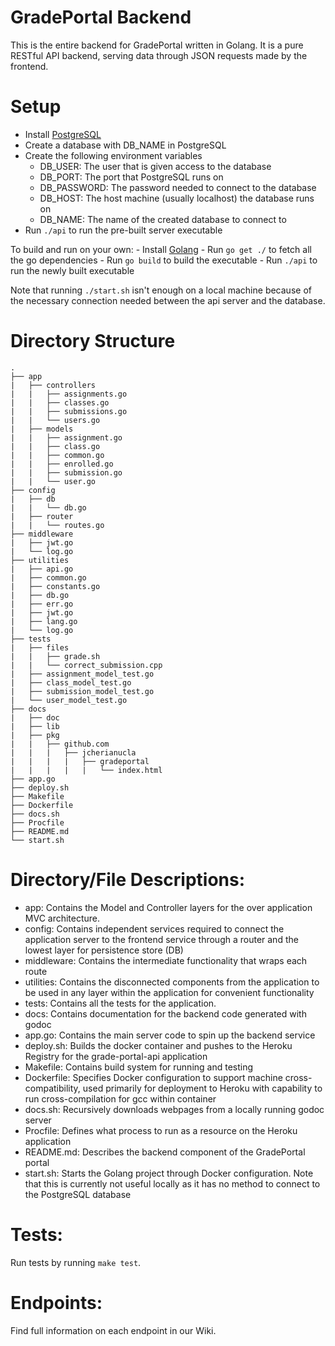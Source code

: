 # GradePortal Backend

This is the entire backend for GradePortal written in Golang. It is a pure RESTful API backend, serving data through JSON requests made by the frontend.

# Setup
- Install [PostgreSQL](http://postgresguide.com/setup/install.html)
- Create a database with DB_NAME in PostgreSQL
- Create the following environment variables
	- DB_USER: The user that is given access to the database
	- DB_PORT: The port that PostgreSQL runs on
	- DB_PASSWORD: The password needed to connect to the database
	- DB_HOST: The host machine (usually localhost) the database runs on
	- DB_NAME: The name of the created database to connect to
- Run `./api` to run the pre-built server executable

To build and run on your own:
	- Install [Golang](https://golang.org/doc/install)
	- Run `go get ./` to fetch all the go dependencies
	- Run `go build` to build the executable
	- Run `./api` to run the newly built executable

Note that running `./start.sh` isn't enough on a local machine because of the necessary connection needed between the api server and the database.

# Directory Structure
```
.
├── app
|   ├── controllers
|   |   ├── assignments.go
|   |   ├── classes.go
|   |   ├── submissions.go
|   |   └── users.go
|   ├── models
|   |   ├── assignment.go
|   |   ├── class.go
|   |   ├── common.go
|   |   ├── enrolled.go
|   |   ├── submission.go
|   |   └── user.go
├── config
|   ├── db
|   |   └── db.go
|   ├── router
|   |   └── routes.go
├── middleware
|   ├── jwt.go
|   └── log.go
├── utilities
|   ├── api.go
|   ├── common.go
|   ├── constants.go
|   ├── db.go
|   ├── err.go
|   ├── jwt.go
|   ├── lang.go
|   └── log.go
├── tests 
|   ├── files
|   |   ├── grade.sh
|   |   └── correct_submission.cpp
|   ├── assignment_model_test.go
|   ├── class_model_test.go
|   ├── submission_model_test.go
|   └── user_model_test.go
├── docs
|   ├── doc
|   ├── lib
|   ├── pkg
|   |   ├── github.com
|   |   |   ├── jcherianucla
|   |   |   |   ├── gradeportal
|   |   |   |   |   └── index.html
├── app.go
├── deploy.sh
├── Makefile
├── Dockerfile
├── docs.sh
├── Procfile
├── README.md
└── start.sh
```

# Directory/File Descriptions:
- app: Contains the Model and Controller layers for the over application MVC architecture.
- config: Contains independent services required to connect the application server to the frontend service through a router and the lowest layer for persistence store (DB)
- middleware: Contains the intermediate functionality that wraps each route
- utilities: Contains the disconnected components from the application to be used in any layer within the application for convenient functionality
- tests: Contains all the tests for the application.
- docs: Contains documentation for the backend code generated with godoc
- app.go: Contains the main server code to spin up the backend service
- deploy.sh: Builds the docker container and pushes to the Heroku Registry for the grade-portal-api application
- Makefile: Contains build system for running and testing
- Dockerfile: Specifies Docker configuration to support machine cross-compatibility, used primarily for deployment to Heroku with capability to run cross-compilation for gcc within container
- docs.sh: Recursively downloads webpages from a locally running godoc server
- Procfile: Defines what process to run as a resource on the Heroku application
- README.md: Describes the backend component of the GradePortal portal
- start.sh: Starts the Golang project through Docker configuration. Note that this is currently not useful locally as it has no method to connect to the PostgreSQL database

# Tests:

Run tests by running `make test`.

# Endpoints:

Find full information on each endpoint in our Wiki.
